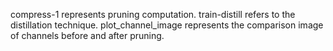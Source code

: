 compress-1 represents pruning computation.
train-distill refers to the distillation technique.
plot_channel_image represents the comparison image of channels before and after pruning.

